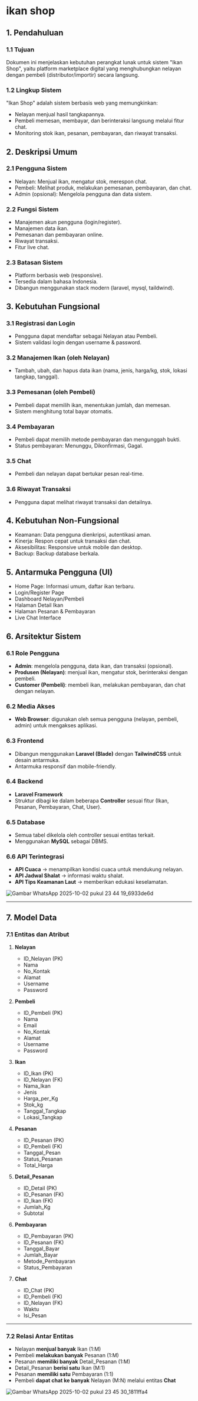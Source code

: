 # ikan shop
## 1. Pendahuluan

### 1.1 Tujuan
Dokumen ini menjelaskan kebutuhan perangkat lunak untuk sistem "Ikan Shop", yaitu platform marketplace digital yang menghubungkan nelayan dengan pembeli (distributor/importir) secara langsung.

### 1.2 Lingkup Sistem
"Ikan Shop" adalah sistem berbasis web yang memungkinkan:
- Nelayan menjual hasil tangkapannya.
- Pembeli memesan, membayar, dan berinteraksi langsung melalui fitur chat.
- Monitoring stok ikan, pesanan, pembayaran, dan riwayat transaksi.

## 2. Deskripsi Umum

### 2.1 Pengguna Sistem
- Nelayan: Menjual ikan, mengatur stok, merespon chat.
- Pembeli: Melihat produk, melakukan pemesanan, pembayaran, dan chat.
- Admin (opsional): Mengelola pengguna dan data sistem.

### 2.2 Fungsi Sistem
- Manajemen akun pengguna (login/register).
- Manajemen data ikan.
- Pemesanan dan pembayaran online.
- Riwayat transaksi.
- Fitur live chat.

### 2.3 Batasan Sistem
- Platform berbasis web (responsive).
- Tersedia dalam bahasa Indonesia.
- Dibangun menggunakan stack modern (laravel, mysql, taildwind).

## 3. Kebutuhan Fungsional

### 3.1 Registrasi dan Login
- Pengguna dapat mendaftar sebagai Nelayan atau Pembeli.
- Sistem validasi login dengan username & password.

### 3.2 Manajemen Ikan (oleh Nelayan)
- Tambah, ubah, dan hapus data ikan (nama, jenis, harga/kg, stok, lokasi tangkap, tanggal).

### 3.3 Pemesanan (oleh Pembeli)
- Pembeli dapat memilih ikan, menentukan jumlah, dan memesan.
- Sistem menghitung total bayar otomatis.

### 3.4 Pembayaran
- Pembeli dapat memilih metode pembayaran dan mengunggah bukti.
- Status pembayaran: Menunggu, Dikonfirmasi, Gagal.

### 3.5 Chat
- Pembeli dan nelayan dapat bertukar pesan real-time.

### 3.6 Riwayat Transaksi
- Pengguna dapat melihat riwayat transaksi dan detailnya.

## 4. Kebutuhan Non-Fungsional

- Keamanan: Data pengguna dienkripsi, autentikasi aman.
- Kinerja: Respon cepat untuk transaksi dan chat.
- Aksesibilitas: Responsive untuk mobile dan desktop.
- Backup: Backup database berkala.

## 5. Antarmuka Pengguna (UI)
- Home Page: Informasi umum, daftar ikan terbaru.
- Login/Register Page
- Dashboard Nelayan/Pembeli
- Halaman Detail Ikan
- Halaman Pesanan & Pembayaran
- Live Chat Interface

## 6. Arsitektur Sistem

### 6.1 Role Pengguna
- **Admin**: mengelola pengguna, data ikan, dan transaksi (opsional).
- **Produsen (Nelayan)**: menjual ikan, mengatur stok, berinteraksi dengan pembeli.
- **Customer (Pembeli)**: membeli ikan, melakukan pembayaran, dan chat dengan nelayan.

### 6.2 Media Akses
- **Web Browser**: digunakan oleh semua pengguna (nelayan, pembeli, admin) untuk mengakses aplikasi.

### 6.3 Frontend
- Dibangun menggunakan **Laravel (Blade)** dengan **TailwindCSS** untuk desain antarmuka.
- Antarmuka responsif dan mobile-friendly.

### 6.4 Backend
- **Laravel Framework**
- Struktur dibagi ke dalam beberapa **Controller** sesuai fitur (Ikan, Pesanan, Pembayaran, Chat, User).

### 6.5 Database
- Semua tabel dikelola oleh controller sesuai entitas terkait.
- Menggunakan **MySQL** sebagai DBMS.

### 6.6 API Terintegrasi
- **API Cuaca** → menampilkan kondisi cuaca untuk mendukung nelayan.
- **API Jadwal Shalat** → informasi waktu shalat.
- **API Tips Keamanan Laut** → memberikan edukasi keselamatan.

![Gambar WhatsApp 2025-10-02 pukul 23 44 19_6933de6d](https://github.com/user-attachments/assets/07bee4fe-aa22-4afb-bf7d-1144ae36aaa5)

---

## 7. Model Data

### 7.1 Entitas dan Atribut

1. **Nelayan**
   - ID_Nelayan (PK)
   - Nama  
   - No_Kontak  
   - Alamat  
   - Username  
   - Password  

2. **Pembeli**
   - ID_Pembeli (PK)
   - Nama  
   - Email  
   - No_Kontak  
   - Alamat  
   - Username  
   - Password  

3. **Ikan**
   - ID_Ikan (PK)  
   - ID_Nelayan (FK)  
   - Nama_Ikan  
   - Jenis  
   - Harga_per_Kg  
   - Stok_kg  
   - Tanggal_Tangkap  
   - Lokasi_Tangkap  

4. **Pesanan**
   - ID_Pesanan (PK)  
   - ID_Pembeli (FK)  
   - Tanggal_Pesan  
   - Status_Pesanan  
   - Total_Harga  

5. **Detail_Pesanan**
   - ID_Detail (PK)  
   - ID_Pesanan (FK)  
   - ID_Ikan (FK)  
   - Jumlah_Kg  
   - Subtotal  

6. **Pembayaran**
   - ID_Pembayaran (PK)  
   - ID_Pesanan (FK)  
   - Tanggal_Bayar  
   - Jumlah_Bayar  
   - Metode_Pembayaran  
   - Status_Pembayaran  

7. **Chat**
   - ID_Chat (PK)  
   - ID_Pembeli (FK)  
   - ID_Nelayan (FK)  
   - Waktu  
   - Isi_Pesan  

---

### 7.2 Relasi Antar Entitas
- Nelayan **menjual banyak** Ikan (1:M)  
- Pembeli **melakukan banyak** Pesanan (1:M)  
- Pesanan **memiliki banyak** Detail_Pesanan (1:M)  
- Detail_Pesanan **berisi satu** Ikan (M:1)  
- Pesanan **memiliki satu** Pembayaran (1:1)  
- Pembeli **dapat chat ke banyak** Nelayan (M:N) melalui entitas **Chat**

![Gambar WhatsApp 2025-10-02 pukul 23 45 30_1811ffa4](https://github.com/user-attachments/assets/fa74770f-beb2-413c-8f6b-6bc5abcf1164)